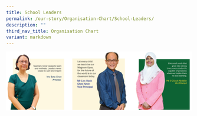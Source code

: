 ```yaml
---
title: School Leaders
permalink: /our-story/Organisation-Chart/School-Leaders/
description: ""
third_nav_title: Organisation Chart
variant: markdown
---
```


![Our School Leaders: Mrs Betty Chow, Mr Kevin Lim and Ms Sarah Abdullah](/images/Our%20Story/Organisation%20Chart/School%20Leaders/School_Leaders_2024.png)
